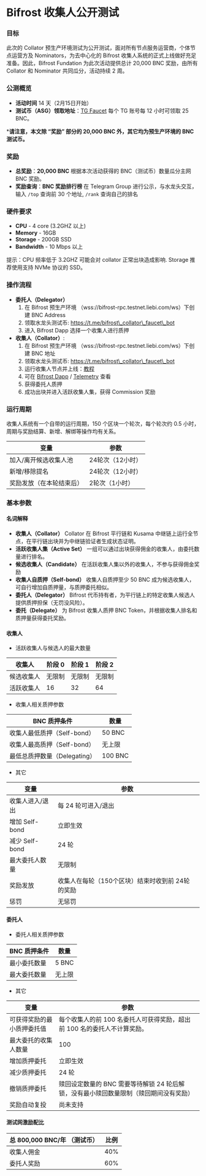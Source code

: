 # Bifrost 收集人公开测试

### 目标

此次的 Collator 预生产环境测试为公开测试，面对所有节点服务运营商，个体节点运营方及 Nominators，为去中心化的 Bifrost 收集人系统的正式上线做好充足准备。因此，Bifrost Fundation 为此次活动提供总计 20,000 BNC 奖励，由所有 Collator 和 Nominator 共同瓜分，活动持续 2 周。

### 公测概览

* **活动时间** 14 天（2月15日开始）
* **测试币（ASG）领取地址**：[TG Faucet](https://t.me/bifrost\_collator\_faucet\_bot) 每个 TG 账号每 12 小时可领取 25 BNC。

\***请注意，本文除 “奖励” 部分的 20,000 BNC 外，其它均为预生产环境的 BNC 测试币。**

### 奖励

* **总奖励**：**20,000 BNC** 根据本次活动获得的 BNC（测试币）数量瓜分主网 BNC 奖励。
* **奖励查询**：**BNC 奖励排行榜** 在 Telegram Group 进行公示，与水龙头交互，输入 `/top` 查询前 30 个地址, `/rank` 查询自己的排名

### 硬件要求

* **CPU** - 4 core (3.2GHZ 以上)
* **Memory** - 16GB
* **Storage** - 200GB SSD
* **Bandwidth** - 10 Mbps 以上

提示：CPU 频率低于 3.2GHZ 可能会对 collator 正常出块造成影响. Storage 推荐使用支持 NVMe 协议的 SSD。

### 操作流程

* **委托人（Delegator）**
  1. 在 Bifrost 预生产环境 （wss://bifrost-rpc.testnet.liebi.com/ws）下创建 BNC Address
  2. 领取水龙头测试币: https://t.me/bifrost\_collator\_faucet\_bot
  3. 进入 Bifrost Dapp 选择一个收集人进行质押
* **收集人（Collator）**:
  1. 在 Bifrost 预生产环境 （wss://bifrost-rpc.testnet.liebi.com/ws）下创建 BNC 地址
  2. 领取水龙头测试币: https://t.me/bifrost\_collator\_faucet\_bot
  3. 运行收集人节点并上线：[教程](https://app.gitbook.com/o/-MVtRo-kzNuQsjkFSWnT/s/-MVzXa22j6fsQEjpS4Ht-1995411665/\~/changes/PRyAzFyPEXpb1IOcAMAO/jie-dian/yun-hang-shou-ji-ren-jie-dian)
  4. 可在 [Bifrost Dapp](https://bifrost.app) / [Telemetry](https://telemetry.polkadot.io/#list/) 查看
  5. 获得委托人质押
  6. 成功出块并进入活跃收集人集，获得 Commission 奖励

### 运行周期

收集人系统有一个自带的运行周期，150 个区块一个轮次，每个轮次约 0.5 小时，周期与奖励结算、新增、解绑等操作均有关系。

| 变量           | 参数         |
| ------------ | ---------- |
| 加入/离开候选收集人池  | 24轮次（12小时） |
| 新增/移除提名      | 24轮次（12小时） |
| 奖励发放（在本轮结束后） | 2轮次（1小时）   |

### 基本参数

#### 名词解释

* **收集人（Collator）** Collator 在 Bifrost 平行链和 Kusama 中继链上运行全节点，在平行链出块并为中继链验证者生成状态证明。
* **活跃收集人集（Active Set）** 一组可以通过出块获得佣金的收集人，由委托数量进行排名。
* **候选收集人（Candidate）** 在活跃收集人集以外的收集人，不参与获得佣金奖励
* **收集人自质押（Self-bond）** 收集人自质押至少 50 BNC 成为候选收集人，可自行增加自质押量，与质押委托相似。
* **委托人（Delegator）** Bifrost 代币持有者，为平行链上的特定收集人候选人提供质押担保（无罚没风险）。
* **委托（Delegate）** 为 Bifrost 收集人质押 BNC Token，并根据收集人排名和质押量获得委托奖励。

#### 收集人

* 活跃收集人与候选人的最大数量

| 收集人   | 阶段 0 | 阶段 1 | 阶段 2 |
| ----- | ---- | ---- | ---- |
| 候选收集人 | 无限制  | 无限制  | 无限制  |
| 活跃收集人 | 16   | 32   | 64   |

* 收集人相关质押参数

| BNC 质押条件            | 数量      |
| ------------------- | ------- |
| 收集人最低质押（Self-bond）  | 50 BNC  |
| 收集人最高质押（Self-bond）  | 无上限     |
| 最低总质押数量（Delegating） | 100 BNC |

* 其它

| 变量           | 参数                           |
| ------------ | ---------------------------- |
| 收集人进入/退出     | 每 24 轮可进入/退出                 |
| 增加 Self-bond | 立即生效                         |
| 减少 Self-bond | 24 轮                         |
| 最大委托人数量      | 无限制                          |
| 奖励发放         | 收集人在每轮（150个区块）结束时收到前 24轮 的奖励 |
| 惩罚           | 无惩罚                          |

#### 委托人

* 委托人相关质押参数

| BNC 质押条件 | 数量    |
| -------- | ----- |
| 最小委托数量   | 5 BNC |
| 最大委托数量   | 无上限   |

* 其它

| 变量            | 参数                                              |
| ------------- | ----------------------------------------------- |
| 可获得奖励的最小质押委托值 | 每个收集人的前 100 名委托人可获得奖励，超出前 100 名的委托人不计算奖励。       |
| 最大委托的收集人数量    | 100                                             |
| 增加质押委托        | 立即生效                                            |
| 减少质押委托        | 24 轮                                            |
| 撤销质押委托        | 赎回设定数量的 BNC 需要等待解锁 24 轮后解锁，没有最小赎回数量限制（赎回期间没有奖励） |
| 奖励自动复投        | 尚未支持                                            |

#### 测试网激励配比

| 总 800,000 BNC/年 （测试币） | 比例  |
| --------------------- | --- |
| 收集人佣金                 | 40% |
| 委托人奖励                 | 60% |
